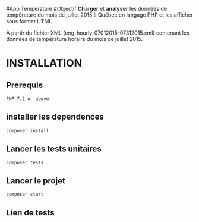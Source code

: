 #App Temperature
#Objectif 
**Charger** et **analyser** les données de température du mois de juillet 2015 à Québec en langage
PHP et les afficher sous format HTML.

À partir du fichier XML (eng-hourly-07012015-07312015.xml) contenant les données de
température horaire du mois de juillet 2015.
 
# INSTALLATION

## Prerequis 

    PHP 7.2 or above.

## installer les dependences
    composer install

## Lancer les tests unitaires
    composer tests

## Lancer le projet
    composer start

## Lien de tests

  


